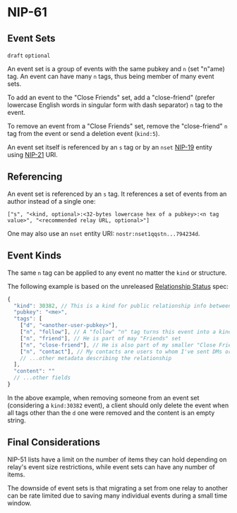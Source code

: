 NIP-61
======

Event Sets
----------

`draft` `optional`

An event set is a group of events with the same pubkey and `n` (set "n"ame) tag.
An event can have many `n` tags, thus being member of many event sets.

To add an event to the "Close Friends" set,
add a "close-friend" (prefer lowercase English words in singular form with dash separator) `n` tag to the event.

To remove an event from a "Close Friends" set,
remove the "close-friend" `n` tag from the event or send a deletion event (`kind:5`).

An event set itself is referenced by an `s` tag
or by an `nset` [NIP-19](19.md) entity using [NIP-21](21.md) URI.

## Referencing

An event set is referenced by an `s` tag.
It references a set of events from an author instead of a single one:

`["s", "<kind, optional>:<32-bytes lowercase hex of a pubkey>:<n tag value>", "<recommended relay URL, optional>"]`

One may also use an `nset` entity URI: `nostr:nset1qqstn...794234d`.

## Event Kinds

The same `n` tag can be applied to any event no matter the `kind` or structure.

The following example is based on the unreleased
[Relationship Status](https://github.com/vitorpamplona/nips/blob/relationship-status/81.md) spec:

```js
{
  "kind": 30382, // This is a kind for public relationship info between the signer and another user
  "pubkey": "<me>",
  "tags": [
    ["d", "<another-user-pubkey>"],
    ["n", "follow"], // A "follow" "n" tag turns this event into a kind 3 equivalent entry
    ["n", "friend"], // He is part of may "Friends" set
    ["n", "close-friend"], // He is also part of my smaller "Close Friends" set
    ["n", "contact"], // My contacts are users to whom I've sent DMs or started an one-to-one audio/video call
    // ...other metadata describing the relationship
  ],
  "content": ""
  // ...other fields
}
```

In the above example, when removing someone from an event set (considering a `kind:30382` event),
a client should only delete the event when all tags other
than the `d` one were removed and the content is an empty string.

## Final Considerations

NIP-51 lists have a limit on the number of items they can hold depending on relay's event size restrictions,
while event sets can have any number of items.

The downside of event sets is that migrating a set from one relay to another can be rate limited
due to saving many individual events during a small time window.
